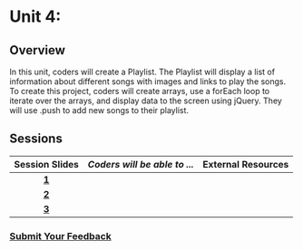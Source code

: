 # Unit 4:

## Overview

In this unit, coders will create a Playlist. The Playlist will display a list of information about different songs with images and links to play the songs. To create this project, coders will create arrays, use a forEach loop to iterate over the arrays, and display data to the screen using jQuery. They will use .push to add new songs to their playlist.

## Sessions

| Session Slides | _Coders will be able to ..._ | External Resources |
| :---: | :--- | :---: |
| [**1**](https://docs.google.com/presentation/d/1WupmzRQHYzYtF3B4EcJIeqb5Ilrhp6E9MpKZsJnXs2g/edit#slide=id.g3cff548657_0_281) |  |  |
| [**2**](https://docs.google.com/presentation/d/1EMB4SovvCYBmAL5yr0d7arj_j-jtGiNA3lePOxsb3_Q/edit#slide=id.g3c8073e551_0_86) |  |  |
| [**3**](https://docs.google.com/presentation/d/1XaQQsNWUHcdIZu0eig97x5NhD3M9Gkwa-9YKcDyaEVk/edit#slide=id.g3a1982a82e_0_0) |  |  |

### [Submit Your Feedback](https://docs.google.com/forms/d/e/1FAIpQLSeLpI-m6UKvIxk97F8R1iidFRaYXJ3dfcUuIjx2Pz0WMfO1SA/viewform)

